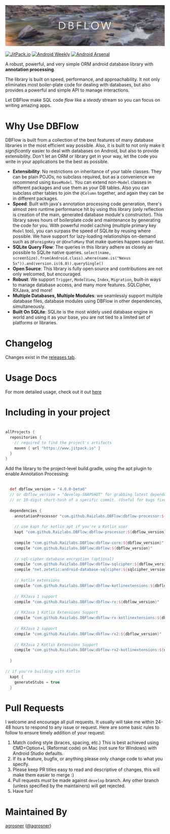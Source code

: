 ![Image](https://github.com/agrosner/DBFlow/blob/develop/dbflow_banner.png?raw=true)

[![JitPack.io](https://img.shields.io/badge/JitPack.io-4.0.0-red.svg?style=flat)](https://jitpack.io/#Raizlabs/DBFlow) [![Android Weekly](http://img.shields.io/badge/Android%20Weekly-%23129-2CB3E5.svg?style=flat)](http://androidweekly.net/issues/issue-129) [![Android Arsenal](https://img.shields.io/badge/Android%20Arsenal-DBFlow-brightgreen.svg?style=flat)](https://android-arsenal.com/details/1/1134)

A robust, powerful, and very simple ORM android database library with **annotation processing**.

The library is built on speed, performance, and approachability. It not only eliminates most boiler-plate code for dealing with databases, but also provides a powerful and simple API to manage interactions.

Let DBFlow make SQL code _flow_ like a _steady_ stream so you can focus on writing amazing apps.

# Why Use DBFlow
DBFlow is built from a collection of the best features of many database libraries in the most efficient way possible. Also, it is built to not only make it _significantly_ easier to deal with databases on Android, but also to provide extensibility. Don't let an ORM or library get in your way, let the code you write in your applications be the best as possible.
- **Extensibility**: No restrictions on inheritance of your table classes. They can be plain POJOs, no subclass required, but as a convenience we recommend using `BaseModel`. You can extend non-`Model` classes in different packages and use them as your DB tables. Also you can subclass other tables to join the `@Column` together, and again they can be in different packages.
- **Speed**: Built with java's annotation processing code generation, there's almost zero runtime performance hit by using this library (only reflection is creation of the main, generated database module's constructor). This library saves hours of boilerplate code and maintenance by generating the code for you. With powerful model caching (multiple primary key `Model` too), you can surpass the speed of SQLite by reusing where possible. We have support for lazy-loading relationships on-demand such as `@ForeignKey` or `@OneToMany` that make queries happen super-fast.
- **SQLite Query Flow**: The queries in this library adhere as closely as possible to SQLite native queries. `select(name, screenSize).from(Android.class).where(name.is("Nexus 5x")).and(version.is(6.0)).querySingle()`
- **Open Source**: This library is fully open source and contributions are not only welcomed, but encouraged.
- **Robust**: We support `Trigger`, `ModelView`, `Index`, `Migration`, built-in ways to manage database access, and many more features. SQLCipher, RXJava, and more!
- **Multiple Databases, Multiple Modules**: we seamlessly support multiple database files, database modules using DBFlow in other dependencies, simultaneously.
- **Built On SQLite**: SQLite is the most widely used database engine in world and using it as your base, you are not tied to a limited set of platforms or libraries.

# Changelog

Changes exist in the [releases tab](https://github.com/Raizlabs/DBFlow/releases).

# Usage Docs
For more detailed usage, check out it out [here](/usage2/Intro.md)

# Including in your project

```groovy

allProjects {
  repositories {
    // required to find the project's artifacts
    maven { url "https://www.jitpack.io" }
  }
}
```

Add the library to the project-level build.gradle, using the apt plugin to enable Annotation Processing:

```groovy

  def dbflow_version = "4.0.0-beta6"
  // or dbflow_version = "develop-SNAPSHOT" for grabbing latest dependency in your project on the develop branch
  // or 10-digit short-hash of a specific commit. (Useful for bugs fixed in develop, but not in a release yet)

  dependencies {
    annotationProcessor "com.github.Raizlabs.DBFlow:dbflow-processor:${dbflow_version}"

    // use kapt for kotlin apt if you're a Kotlin user
    kapt "com.github.Raizlabs.DBFlow:dbflow-processor:${dbflow_version}"

    compile "com.github.Raizlabs.DBFlow:dbflow-core:${dbflow_version}"
    compile "com.github.Raizlabs.DBFlow:dbflow:${dbflow_version}"

    // sql-cipher database encryption (optional)
    compile "com.github.Raizlabs.DBFlow:dbflow-sqlcipher:${dbflow_version}"
    compile "net.zetetic:android-database-sqlcipher:${sqlcipher_version}@aar"

    // kotlin extensions
    compile "com.github.Raizlabs.DBFlow:dbflow-kotlinextensions:${dbflow_version}"

    // RXJava 1 support
    compile "com.github.Raizlabs.DBFlow:dbflow-rx:${dbflow_version}"

    // RXJava 1 Kotlin Extensions Support
    compile "com.github.Raizlabs.DBFlow:dbflow-rx-kotlinextensions:${dbflow_version}"

    // RXJava 2 support
    compile "com.github.Raizlabs.DBFlow:dbflow-rx2:${dbflow_version}"

    // RXJava 2 Kotlin Extensions Support
    compile "com.github.Raizlabs.DBFlow:dbflow-rx2-kotlinextensions:${dbflow_version}"

  }

// if you're building with Kotlin
  kapt {
    generateStubs = true
  }
```

# Pull Requests
I welcome and encourage all pull requests. It usually will take me within 24-48 hours to respond to any issue or request. Here are some basic rules to follow to ensure timely addition of your request:
  1. Match coding style (braces, spacing, etc.) This is best achieved using CMD+Option+L (Reformat code) on Mac (not sure for Windows) with Android Studio defaults.
  2. If its a feature, bugfix, or anything please only change code to what you specify.
  3. Please keep PR titles easy to read and descriptive of changes, this will make them easier to merge :)
  4. Pull requests _must_ be made against `develop` branch. Any other branch (unless specified by the maintainers) will get rejected.
  5. Have fun!

# Maintained By
[agrosner](https://github.com/agrosner) ([@agrosner](https://www.twitter.com/agrosner))
